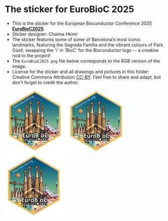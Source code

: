 # The sticker for EuroBioC 2025

* This is the sticker for the European Bioconductor Conference 2025
  [**EuroBioC2025**](https://eurobioc2025.bioconductor.org/).
* Sticker designer: Chaima Hkimi
* The sticker features some of some of Barcelona’s most iconic landmarks,
  featuring the Sagrada Família and the vibrant colours of Park Güell, swapping
  the 'i' in 'BioC' for the Bioconductor logo -- a creative nod to the project!
* The `EuroBioC2025.png` file below corresponds to the RGB version of the image.
* License for the sticker and all drawings and pictures in this folder: Creative
  Commons Attribution
  [CC-BY](https://creativecommons.org/licenses/by/2.0/). Feel free to share and
  adapt, but don't forget to credit the author.

<img src="./EuroBioC2025-Logo-CMYK-8000x8221.png" height="200">
<img src="./EuroBioC2025-Logo-RGB-7710x8205.png" height="200">
<img src="./EuroBioC2025.png" height="200">
